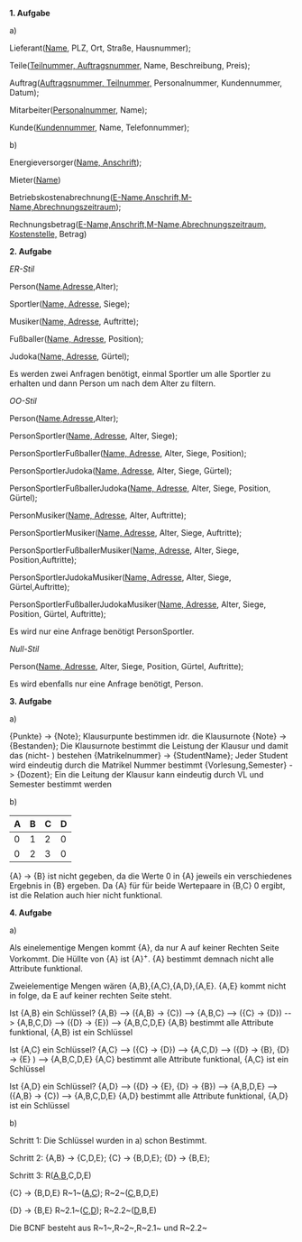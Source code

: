 **1. Aufgabe**

a)

Lieferant(<u>Name</u>, PLZ, Ort, Straße, Hausnummer);

Teile(<u>Teilnummer, Auftragsnummer</u>, Name, Beschreibung, Preis);

Auftrag(<u>Auftragsnummer, Teilnummer,</u> Personalnummer, Kundennummer, Datum);

Mitarbeiter(<u>Personalnummer</u>, Name);

Kunde(<u>Kundennummer</u>, Name, Telefonnummer);

b)

Energieversorger(<u>Name, Anschrift</u>);

Mieter(<u>Name</u>)

Betriebskostenabrechnung(<u>E-Name,Anschrift,M-Name,Abrechnungszeitraum</u>);

Rechnungsbetrag(<u>E-Name,Anschrift,M-Name,Abrechnungszeitraum, Kostenstelle,</u> Betrag) 

**2. Aufgabe**

_ER-Stil_ 

Person(<u>Name,Adresse</u>,Alter);

Sportler(<u>Name, Adresse</u>, Siege);

Musiker(<u>Name, Adresse</u>, Auftritte);

Fußballer(<u>Name, Adresse</u>, Position);

Judoka(<u>Name, Adresse</u>, Gürtel);

Es werden zwei Anfragen benötigt, einmal Sportler um alle Sportler zu erhalten und dann Person um nach dem Alter zu filtern.

_OO-Stil_

Person(<u>Name,Adresse</u>,Alter);

PersonSportler(<u>Name, Adresse</u>, Alter, Siege);

PersonSportlerFußballer(<u>Name, Adresse</u>, Alter, Siege, Position);

PersonSportlerJudoka(<u>Name, Adresse</u>, Alter, Siege, Gürtel);

PersonSportlerFußballerJudoka(<u>Name, Adresse</u>, Alter, Siege, Position, Gürtel);

PersonMusiker(<u>Name, Adresse</u>, Alter, Auftritte);

PersonSportlerMusiker(<u>Name, Adresse</u>, Alter, Siege, Auftritte);

PersonSportlerFußballerMusiker(<u>Name, Adresse</u>, Alter, Siege, Position,Auftritte);

PersonSportlerJudokaMusiker(<u>Name, Adresse</u>, Alter, Siege, Gürtel,Auftritte);

PersonSportlerFußballerJudokaMusiker(<u>Name, Adresse</u>, Alter, Siege, Position, Gürtel, Auftritte);

Es wird nur eine Anfrage benötigt PersonSportler.

_Null-Stil_

Person(<u>Name, Adresse</u>, Alter, Siege, Position, Gürtel, Auftritte);

Es wird ebenfalls nur eine Anfrage benötigt, Person.

**3. Aufgabe**

a) 

{Punkte} -> {Note}; Klausurpunte bestimmen idr. die Klausurnote
{Note} -> {Bestanden}; Die Klausurnote bestimmt die Leistung der Klausur und damit das (nicht- ) bestehen
{Matrikelnummer} -> {StudentName}; Jeder Student wird eindeutig durch die Matrikel Nummer bestimmt
{Vorlesung,Semester} -> {Dozent}; Ein die Leitung der Klausur kann eindeutig durch VL und Semester bestimmt werden



b)

| A    | B    | C    | D    |
| ---- | ---- | ---- | ---- |
| 0    | 1    | 2    | 0    |
| 0    | 2    | 3    | 0    |

{A} -> {B} ist nicht gegeben, da die Werte 0 in {A} jeweils ein verschiedenes Ergebnis in {B} ergeben. Da {A} für für beide Wertepaare in {B,C} 0 ergibt, ist die Relation auch hier nicht funktional.

**4. Aufgabe**

a)

Als einelementige Mengen kommt {A}, da nur A auf keiner Rechten Seite Vorkommt. Die Hüllte von {A} ist {A}<sup>+</sup>. {A} bestimmt demnach nicht alle Attribute funktional.

Zweielementige Mengen wären {A,B},{A,C},{A,D},{A,E}. 
{A,E} kommt nicht in folge, da E auf keiner rechten Seite steht.

Ist {A,B} ein Schlüssel? 
{A,B} --> ({A,B} -> {C}) --> {A,B,C} --> ({C} -> {D}) --> {A,B,C,D} --> ({D} -> {E}) --> {A,B,C,D,E}
{A,B} bestimmt alle Attribute funktional, {A,B} ist ein Schlüssel

Ist {A,C} ein Schlüssel?
{A,C} --> ({C} -> {D}) --> {A,C,D} --> ({D} -> {B}, {D} -> {E} ) --> {A,B,C,D,E}
{A,C} bestimmt alle Attribute funktional, {A,C} ist ein Schlüssel

Ist {A,D} ein Schlüssel?
{A,D} --> ({D} -> {E}, {D} -> {B}) --> {A,B,D,E} --> ({A,B} -> {C}) --> {A,B,C,D,E}
{A,D} bestimmt alle Attribute funktional, {A,D} ist ein Schlüssel

b)

Schritt 1: Die Schlüssel wurden in a) schon Bestimmt.

Schritt 2: {A,B} -> {C,D,E}; {C} -> {B,D,E}; {D} -> {B,E};

Schritt 3: R(<u>A,B</u>,C,D,E)

{C} -> {B,D,E}
R~1~(<u>A,C</u>); R~2~(<u>C</u>,B,D,E)

{D} -> {B,E}
R~2.1~(<u>C,D</u>); R~2.2~(<u>D</u>,B,E)

Die BCNF besteht aus R~1~,R~2~,R~2.1~ und R~2.2~

